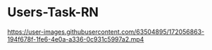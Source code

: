 # Users-Task-RN
https://user-images.githubusercontent.com/63504895/172056863-194f678f-1fe6-4e0a-a336-0c931c5997a2.mp4
